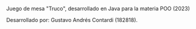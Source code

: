 Juego de mesa "Truco", desarrollado en Java para la materia POO (2023)

Desarrollado por: Gustavo Andrés Contardi (182818).
